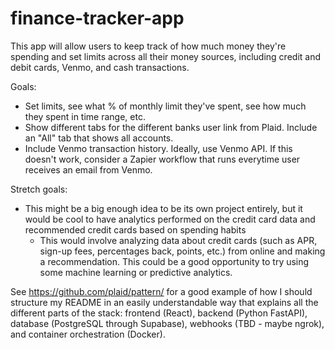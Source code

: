# finance-tracker-app

This app will allow users to keep track of how much money they're spending and set limits across all their money sources, including credit and debit cards, Venmo, and cash transactions.

Goals:
- Set limits, see what % of monthly limit they've spent, see how much they spent in time range, etc.
- Show different tabs for the different banks user link from Plaid. Include an "All" tab that shows all accounts.
- Include Venmo transaction history. Ideally, use Venmo API. If this doesn't work, consider a Zapier workflow that runs everytime user receives an email from Venmo.

Stretch goals:
- This might be a big enough idea to be its own project entirely, but it would be cool to have analytics performed on the credit card data and recommended credit cards based on spending habits
  - This would involve analyzing data about credit cards (such as APR, sign-up fees, percentages back, points, etc.) from online and making a recommendation. This could be a good opportunity to try using some machine learning or predictive analytics.
 
See https://github.com/plaid/pattern/ for a good example of how I should structure my README in an easily understandable way that explains all the different parts of the stack: frontend (React), backend (Python FastAPI), database (PostgreSQL through Supabase), webhooks (TBD - maybe ngrok), and container orchestration (Docker).
